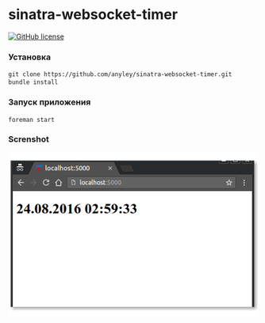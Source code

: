 # sinatra-websocket-timer
[![GitHub license](https://img.shields.io/badge/license-ISC-blue.svg)](https://raw.githubusercontent.com/anyley/sinatra-websocket-timer/master/LICENSE)

### Установка
    git clone https://github.com/anyley/sinatra-websocket-timer.git
    bundle install

### Запуск приложения
    foreman start
    
### Screnshot
![Screenshot](https://github.com/anyley/sinatra-websocket-timer/blob/master/Screenshot%20from%202016-08-24%2002-59-34.png)